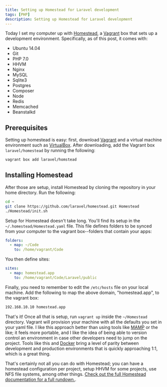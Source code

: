 ```yaml
---
title: Setting up Homestead for Laravel development
tags: [PHP]
description: Setting up Homestead for Laravel development
---
```


Today I set my computer up with [Homestead][homestead], a [Vagrant][vagrant] box
that sets up a development environment. Specifically, as of this post, it comes
with:

- Ubuntu 14.04
- Git
- PHP 7.0
- HHVM
- Nginx
- MySQL
- Sqlite3
- Postgres
- Composer
- Node
- Redis
- Memcached
- Beanstalkd

## Prerequisites

Setting up homestead is easy: first, download [Vagrant][vagrant] and a virtual
machine environment such as [VirtualBox][virtualbox]. After downloading, add the
Vagrant box `laravel/homestead` by running the following:

~~~ bash
vagrant box add laravel/homstead
~~~

## Installing Homestead

After those are setup, install Homestead by cloning the repository in your home
directory. Run the following:

~~~ bash
cd ~
git clone https://github.com/laravel/homestead.git Homestead
./Homestead/init.sh
~~~

Setup for Homestead doesn't take long. You'll find its setup in the
`~/.homestead/Homestead.yaml` file. This file defines folders to be synced from
your computer to the vagrant box--folders that contain your apps:

~~~ yaml
folders:
  - map: ~/Code
    to: /home/vagrant/Code
~~~

You then define sites:

~~~ yaml
sites:
  - map: homestead.app
    to: /home/vagrant/Code/Laravel/public
~~~

Finally, you need to remember to edit the `/etc/hosts` file on your local
machine. Add the following to map the above domain, "homestead.app", to the
vagrant box:

~~~ bash
192.168.10.10 homestead.app
~~~

That's it! Once all that is setup, run `vagrant up` inside the `~/Homestead`
directory. Vagrant will provision your machine with all the defaults you set in
your yaml file. I like this approach better than using tools like [MAMP][mamp] or the
like; it feels more portable, and I like the idea of being able to version
control an environment in case other developers need to jump on the project.
Tools like this and [Docker][docker] bring a level of parity between development
and production environments that is quickly approaching 1:1, which is a great
thing.

That's certainly not all you can do with Homestead; you can have a homestead
configuration per project, setup HHVM for some projects, use NFS file systems,
among other things. [Check out the full Homestead documentation for a full
rundown.][homestead].

[laravel]: https://laravel.com
[homestead]: https://laravel.com/docs/5.2/homestead
[vagrant]: https://vagrantup.com
[virtualbox]: https://www.virtualbox.org/wiki/Downloads
[mamp]: http://www.mamp.info
[docker]: http://www.docker.com
